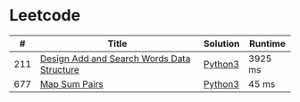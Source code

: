 # Leetcode

| # | Title | Solution | Runtime |
|---| ----- | -------- | ------- |
|211|[ Design Add and Search Words Data Structure](https://leetcode.com/problems/design-add-and-search-words-data-structure/)|[Python3](./solutions/211.%20Design%20Add%20and%20Search%20Words%20Data%20Structure.py)|3925 ms|
|677|[ Map Sum Pairs](https://leetcode.com/problems/map-sum-pairs/)|[Python3](./solutions/677.%20Map%20Sum%20Pairs.py)|45 ms|
